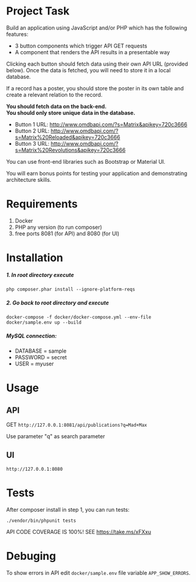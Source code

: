 # Project Task

Build an application using JavaScript and/or PHP which has the following features:  

- 3 button components which trigger API GET requests   
- A component that renders the API results in a presentable way

Clicking each button should fetch data using their own API URL (provided below). Once the data is fetched, you will need to store it in a local database.   

If a record has a poster, you should store the poster in its own table and create a relevant relation to the record.  

**You should fetch data on the back-end.**   
**You should only store unique data in the database.**  

- Button 1 URL:  http://www.omdbapi.com/?s=Matrix&apikey=720c3666  
- Button 2 URL:  http://www.omdbapi.com/?s=Matrix%20Reloaded&apikey=720c3666  
- Button 3 URL:  http://www.omdbapi.com/?s=Matrix%20Revolutions&apikey=720c3666  

You can use front-end libraries such as Bootstrap or Material UI.  

You will earn bonus points for testing your application and demonstrating architecture skills.  

# Requirements

1. Docker
2. PHP any version (to run composer)
3. free ports 8081 (for API) and 8080 (for UI)

# Installation

##### 1. In root directory execute
```
php composer.phar install --ignore-platform-reqs
```
##### 2. Go back to root directory and execute
```
docker-compose -f docker/docker-compose.yml --env-file docker/sample.env up --build
```

##### MySQL connection:
- DATABASE = sample
- PASSWORD = secret
- USER = myuser

# Usage

## API

GET `http://127.0.0.1:8081/api/publications?q=Mad+Max`

Use parameter "q" as search parameter

## UI

`http://127.0.0.1:8080`

# Tests
After composer install in step 1, you can run tests:

`./vendor/bin/phpunit tests`

API CODE COVERAGE IS 100%! 
SEE https://take.ms/xFXxu 

# Debuging

To show errors in API edit `docker/sample.env` file variable `APP_SHOW_ERRORS`.